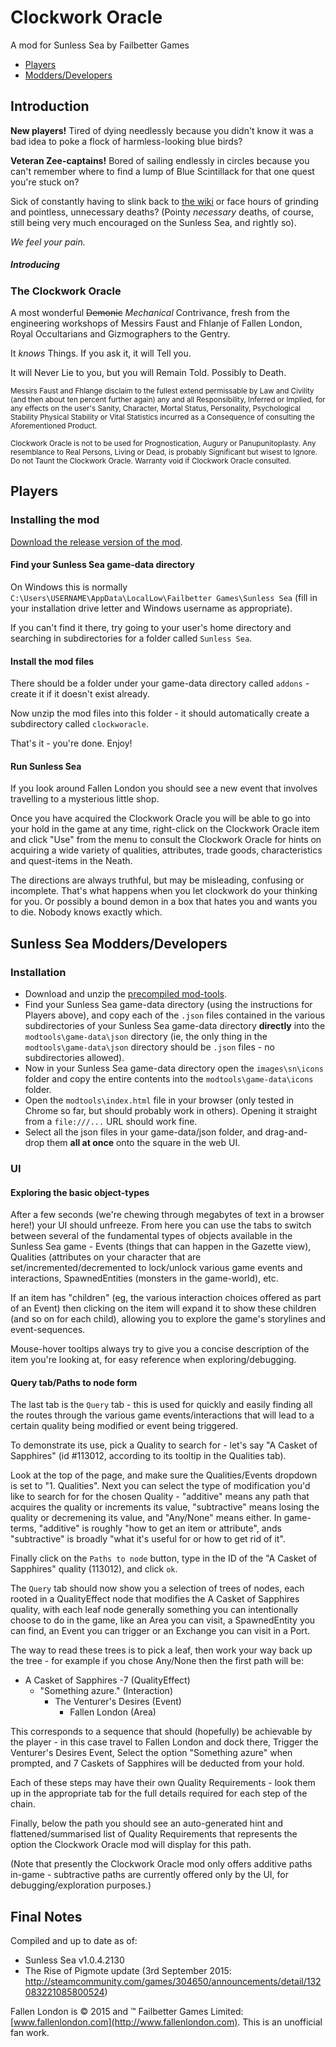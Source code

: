 # Clockwork Oracle

A mod for Sunless Sea by Failbetter Games

* [Players](#players)
* [Modders/Developers](#sunless-sea-moddersdevelopers)

## Introduction

**New players!**  Tired of dying needlessly because you didn't know it was a bad idea to poke a flock of harmless-looking blue birds?

**Veteran Zee-captains!** Bored of sailing endlessly in circles because you can't remember where to find a lump of Blue Scintillack for that one quest you're stuck on?

Sick of constantly having to slink back to [the wiki](http://sunlesssea.gamepedia.com/) or face hours of grinding and pointless, unnecessary deaths?  (Pointy *necessary* deaths, of course, still being very much encouraged on the Sunless Sea, and rightly so).

*We feel your pain.*

##### Introducing

### The Clockwork Oracle

A most wonderful ~~Demonic~~ *Mechanical* Contrivance, fresh from the engineering workshops of Messirs Faust and Fhlanje of Fallen London, Royal Occultarians and Gizmographers to the Gentry.

It *knows* Things.  If you ask it, it will Tell you.

It will Never Lie to you, but you will Remain Told.  Possibly to Death.


<sub>Messirs Faust and Fhlange disclaim to the fullest extend permissable by Law and Civility (and then about ten percent further again) any and all Responsibility, Inferred or Implied, for any effects on the user's Sanity, Character, Mortal Status, Personality, Psychological Stability Physical Stability or Vital Statistics incurred as a Consequence of consulting the Aforementioned Product.</sub>

<sub>Clockwork Oracle is not to be used for Prognostication, Augury or Panupunitoplasty.  Any resemblance to Real Persons, Living or Dead, is probably Significant but wisest to Ignore. Do not Taunt the Clockwork Oracle.  Warranty void if Clockwork Oracle consulted.</sub>

## Players

### Installing the mod

[Download the release version of the mod](https://github.com/jtq/clockworacle/raw/master/release/clockworacle-mod.zip).

#### Find your Sunless Sea game-data directory

On Windows this is normally `C:\Users\USERNAME\AppData\LocalLow\Failbetter Games\Sunless Sea` (fill in your installation drive letter and Windows username as appropriate).

If you can't find it there, try going to your user's home directory and searching in subdirectories for a folder called `Sunless Sea`.


#### Install the mod files

There should be a folder under your game-data directory called `addons` - create it if it doesn't exist already.

Now unzip the mod files into this folder - it should automatically create a subdirectory called `clockworacle`.

That's it - you're done.  Enjoy!

#### Run Sunless Sea

If you look around Fallen London you should see a new event that involves travelling to a mysterious little shop.

Once you have acquired the Clockwork Oracle you will be able to go into your hold in the game at any time, right-click on the Clockwork Oracle item and click "Use" from the menu to consult the Clockwork Oracle for hints on acquiring a wide variety of qualities, attributes, trade goods, characteristics and quest-items in the Neath.

The directions are always truthful, but may be misleading, confusing or incomplete.  That's what happens when you let clockwork do your thinking for you.  Or possibly a bound demon in a box that hates you and wants you to die.  Nobody knows exactly which.


## Sunless Sea Modders/Developers

### Installation

* Download and unzip the [precompiled mod-tools](https://github.com/jtq/clockworacle/raw/master/release/modtools.zip).
* Find your Sunless Sea game-data directory (using the instructions for Players above), and copy each of the `.json` files contained in the various subdirectories of your Sunless Sea game-data directory **directly** into the `modtools\game-data\json` directory (ie, the only thing in the `modtools\game-data\json` directory should be `.json` files - no subdirectories allowed).
* Now in your Sunless Sea game-data directory open the `images\sn\icons` folder and copy the entire contents into the `modtools\game-data\icons` folder.
* Open the `modtools\index.html` file in your browser (only tested in Chrome so far, but should probably work in others).  Opening it straight from a `file:///...` URL should work fine.
* Select all the json files in your game-data/json folder, and drag-and-drop them **all at once** onto the square in the web UI.

### UI

#### Exploring the basic object-types

After a few seconds (we're chewing through megabytes of text in a browser here!) your UI should unfreeze.  From here you can use the tabs to switch between several of the fundamental types of objects available in the Sunless Sea game - Events (things that can happen in the Gazette view), Qualities (attributes on your character that are set/incremented/decremented to lock/unlock various game events and interactions, SpawnedEntities (monsters in the game-world), etc.

If an item has "children" (eg, the various interaction choices offered as part of an Event) then clicking on the item will expand it to show these children (and so on for each child), allowing you to explore the game's storylines and event-sequences.

Mouse-hover tooltips always try to give you a concise description of the item you're looking at, for easy reference when exploring/debugging.

#### Query tab/Paths to node form

The last tab is the `Query` tab - this is used for quickly and easily finding all the routes through the various game events/interactions that will lead to a certain quality being modified or event being triggered.

To demonstrate its use, pick a Quality to search for - let's say "A Casket of Sapphires" (id #113012, according to its tooltip in the Qualities tab).

Look at the top of the page, and make sure the Qualities/Events dropdown is set to "1. Qualities".  Next you can select the type of modification you'd like to search for for the chosen Quality - "additive" means any path that acquires the quality or increments its value, "subtractive" means losing the quality or decremening its value, and "Any/None" means either.  In game-terms, "additive" is roughly "how to get an item or attribute", ands "subtractive" is broadly "what it's useful for or how to get rid of it".

Finally click on the `Paths to node` button, type in the ID of the "A Casket of Sapphires" quality (113012), and click `ok`.

The `Query` tab should now show you a selection of trees of nodes, each rooted in a QualityEffect node that modifies the A Casket of Sapphires quality, with each leaf node generally something you can intentionally choose to do in the game, like an Area you can visit, a SpawnedEntity you can find, an Event you can trigger or an Exchange you can visit in a Port.

The way to read these trees is to pick a leaf, then work your way back up the tree - for example if you chose Any/None then the first path will be:

* A Casket of Sapphires -7 (QualityEffect)
    * "Something azure." (Interaction)
        * The Venturer's Desires (Event)
            * Fallen London (Area)

This corresponds to a sequence that should (hopefully) be achievable by the player - in this case travel to Fallen London and dock there, Trigger the Venturer's Desires Event, Select the option "Something azure" when prompted, and 7 Caskets of Sapphires will be deducted from your hold.

Each of these steps may have their own Quality Requirements - look them up in the appropriate tab for the full details required for each step of the chain.

Finally, below the path you should see an auto-generated hint and flattened/summarised list of Quality Requirements that represents the option the Clockwork Oracle mod will display for this path.

(Note that presently the Clockwork Oracle mod only offers additive paths in-game - subtractive paths are currently offered only by the UI, for debugging/exploration purposes.)

## Final Notes

Compiled and up to date as of:

* Sunless Sea v1.0.4.2130
* The Rise of Pigmote update (3rd September 2015: http://steamcommunity.com/games/304650/announcements/detail/132083221085800524)

Fallen London is © 2015 and ™ Failbetter Games Limited: [www.fallenlondon.com](http://www.fallenlondon.com).  This is an unofficial fan work.

